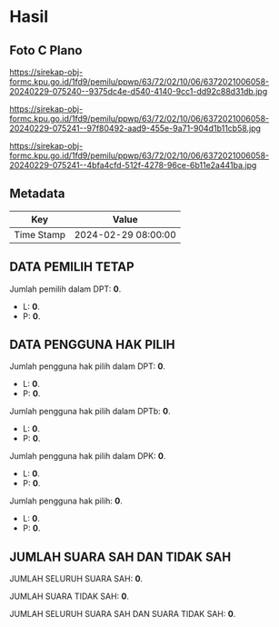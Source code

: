 # Hasil

## Foto C Plano

https://sirekap-obj-formc.kpu.go.id/1fd9/pemilu/ppwp/63/72/02/10/06/6372021006058-20240229-075240--9375dc4e-d540-4140-9cc1-dd92c88d31db.jpg

https://sirekap-obj-formc.kpu.go.id/1fd9/pemilu/ppwp/63/72/02/10/06/6372021006058-20240229-075241--97f80492-aad9-455e-9a71-904d1b11cb58.jpg

https://sirekap-obj-formc.kpu.go.id/1fd9/pemilu/ppwp/63/72/02/10/06/6372021006058-20240229-075241--4bfa4cfd-512f-4278-96ce-6b11e2a441ba.jpg


## Metadata

| Key        | Value               |
| ---------- | ------------------- |
| Time Stamp | 2024-02-29 08:00:00 |


## DATA PEMILIH TETAP

Jumlah pemilih dalam DPT: **0**.
 * L: **0**.
 * P: **0**.

## DATA PENGGUNA HAK PILIH

Jumlah pengguna hak pilih dalam DPT: **0**.
 * L: **0**.
 * P: **0**.

Jumlah pengguna hak pilih dalam DPTb: **0**.
 * L: **0**.
 * P: **0**.

Jumlah pengguna hak pilih dalam DPK: **0**.
 * L: **0**.
 * P: **0**.

Jumlah pengguna hak pilih: **0**.
 * L: **0**.
 * P: **0**.

## JUMLAH SUARA SAH DAN TIDAK SAH

JUMLAH SELURUH SUARA SAH: **0**.

JUMLAH SUARA TIDAK SAH: **0**.

JUMLAH SELURUH SUARA SAH DAN SUARA TIDAK SAH: **0**.


